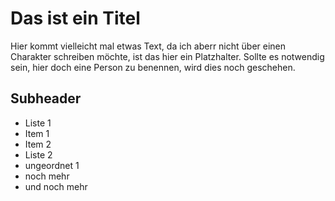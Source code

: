 # Das ist ein Titel

Hier kommt vielleicht mal etwas Text, da ich aberr nicht über einen Charakter schreiben möchte, ist das hier ein Platzhalter. Sollte es notwendig sein, hier doch eine Person zu benennen, wird dies noch geschehen.

## Subheader

* Liste 1
* Item 1
* Item 2
* Liste 2
* ungeordnet 1
* noch mehr
* und noch mehr
